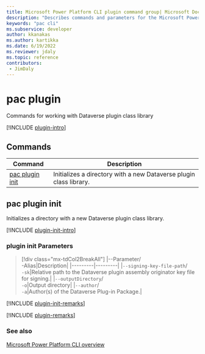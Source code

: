 ```yaml
---
title: Microsoft Power Platform CLI plugin command group| Microsoft Docs
description: "Describes commands and parameters for the Microsoft Power Platform CLI plugin command group."
keywords: "pac cli"
ms.subservice: developer
author: kkanakas
ms.author: kartikka
ms.date: 6/19/2022
ms.reviewer: jdaly
ms.topic: reference
contributors: 
 - JimDaly
---
```

<!-- 
Do not edit this file. 
This file is generated by a program and any changes will be overwritten when this topic is re-generated.
Use the include files to add additional content to this topic.
-->
# pac plugin

Commands for working with Dataverse plugin class library

[!INCLUDE [plugin-intro](includes/plugin-intro.md)]

## Commands

|Command|Description|
|---------|---------|
|[pac plugin init](#pac-plugin-init)|Initializes a directory with a new Dataverse plugin class library.|


## pac plugin init

Initializes a directory with a new Dataverse plugin class library.

[!INCLUDE [plugin-init-intro](includes/plugin-init-intro.md)]

### plugin init Parameters

> [!div class="mx-tdCol2BreakAll"]
> |--Parameter/<br />-Alias|Description|
> |---------|---------|
> |`--signing-key-file-path`/<br />`-sk`|Relative path to the Dataverse plugin assembly originator key file for signing.|
> |`--outputDirectory`/<br />`-o`|Output directory|
> |`--author`/<br />`-a`|Author(s) of the Dataverse Plug-in Package.|

[!INCLUDE [plugin-init-remarks](includes/plugin-init-remarks.md)]

[!INCLUDE [plugin-remarks](includes/plugin-remarks.md)]

### See also

[Microsoft Power Platform CLI overview](../introduction.md)
